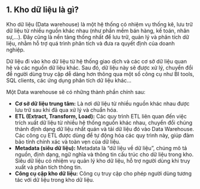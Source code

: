 ## 1. Kho dữ liệu là gì?
Kho dữ liệu (Data warehouse) là một hệ thống có nhiệm vụ thống kê, lưu trữ dữ liệu từ nhiều nguồn khác nhau (như phần mềm bán hàng, kế toán, nhân sự,…). Đây cũng là nền tảng thống nhất để lưu trữ, quản lý và phân tích dữ liệu, nhằm hỗ trợ quá trình phân tích và đưa ra quyết định của doanh nghiệp.

Dữ liệu đi vào kho dữ liệu từ hệ thống giao dịch và các cơ sở dữ liệu quan hệ và các nguồn dữ liệu khác. Sau đó, dữ liệu này sẽ được xử lý, chuyển đổi để người dùng truy cập dễ dàng hơn thông qua một số công cụ như BI tools, SQL clients, các ứng dụng phân tích dữ liệu khác… 

Một Data warehouse sẽ có những thành phần chính sau:

- **Cơ sở dữ liệu trung tâm:** Là nơi dữ liệu từ nhiều nguồn khác nhau được lưu trữ sau khi đã qua xử lý và chuẩn hóa.
- **ETL (Extract, Transform, Load):** Các quy trình ETL liên quan đến việc trích xuất dữ liệu từ nhiều hệ thống nguồn khác nhau, chuyển đổi chúng thành định dạng dữ liệu nhất quán và tải dữ liệu đó vào Data Warehouse. Các công cụ ETL được dùng để tự động hóa các quy trình này, giúp đảm bảo tính chính xác và toàn vẹn của dữ liệu.
- **Metadata (siêu dữ liệu):** Metadata là “dữ liệu về dữ liệu”, chúng mô tả nguồn, định dạng, ngữ nghĩa và thông tin cấu trúc cho dữ liệu trong kho. Siêu dữ liệu có nhiệm vụ quản lý kho dữ liệu, hỗ trợ người dùng khi truy xuất và phân tích thông tin.
- **Công cụ cập kho dữ liệu:** Công cụ truy cập cho phép người dùng tương tác với dữ liệu trong kho dữ liệu.


